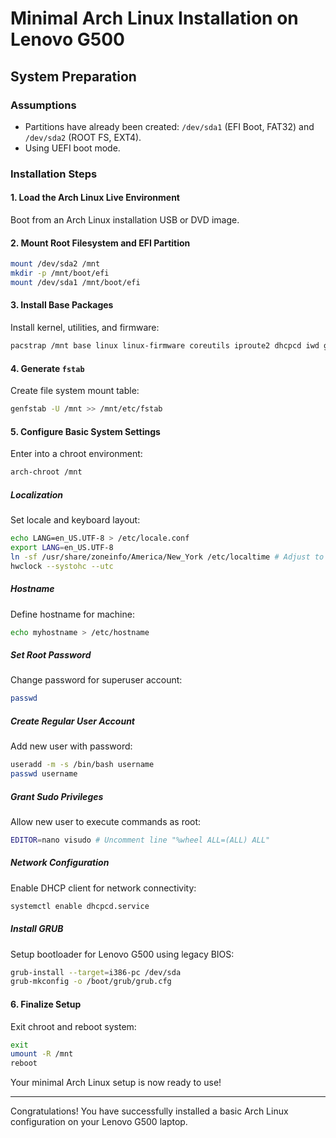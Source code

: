 
# Minimal Arch Linux Installation on Lenovo G500

## System Preparation

### Assumptions
* Partitions have already been created: `/dev/sda1` (EFI Boot, FAT32) and `/dev/sda2` (ROOT FS, EXT4).
* Using UEFI boot mode.

### Installation Steps

#### 1. Load the Arch Linux Live Environment
Boot from an Arch Linux installation USB or DVD image.

#### 2. Mount Root Filesystem and EFI Partition
```bash
mount /dev/sda2 /mnt
mkdir -p /mnt/boot/efi
mount /dev/sda1 /mnt/boot/efi
```

#### 3. Install Base Packages
Install kernel, utilities, and firmware:
```bash
pacstrap /mnt base linux linux-firmware coreutils iproute2 dhcpcd iwd grub sudo nano fastfetch util-linux
```

#### 4. Generate `fstab`
Create file system mount table:
```bash
genfstab -U /mnt >> /mnt/etc/fstab
```

#### 5. Configure Basic System Settings
Enter into a chroot environment:
```bash
arch-chroot /mnt
```

##### Localization
Set locale and keyboard layout:
```bash
echo LANG=en_US.UTF-8 > /etc/locale.conf
export LANG=en_US.UTF-8
ln -sf /usr/share/zoneinfo/America/New_York /etc/localtime # Adjust to your timezone
hwclock --systohc --utc
```

##### Hostname
Define hostname for machine:
```bash
echo myhostname > /etc/hostname
```

##### Set Root Password
Change password for superuser account:
```bash
passwd
```

##### Create Regular User Account
Add new user with password:
```bash
useradd -m -s /bin/bash username
passwd username
```

##### Grant Sudo Privileges
Allow new user to execute commands as root:
```bash
EDITOR=nano visudo # Uncomment line "%wheel ALL=(ALL) ALL"
```

##### Network Configuration
Enable DHCP client for network connectivity:
```bash
systemctl enable dhcpcd.service
```

##### Install GRUB
Setup bootloader for Lenovo G500 using legacy BIOS:
```bash
grub-install --target=i386-pc /dev/sda
grub-mkconfig -o /boot/grub/grub.cfg
```

#### 6. Finalize Setup
Exit chroot and reboot system:
```bash
exit
umount -R /mnt
reboot
```

Your minimal Arch Linux setup is now ready to use!

---

Congratulations! You have successfully installed a basic Arch Linux configuration on your Lenovo G500 laptop.
